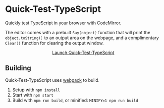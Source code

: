 Quick-Test-TypeScript
=======================

Quickly test TypeScript in your browser with CodeMirror.

The editor comes with a prebuilt `Say(object)` function that will print the `object.toString()` to an output area on the webpage, and a complimentary `Clear()` function for clearing the output window.

<center>
  <a href="http://colelawrence.github.io/Quick-Test-TypeScript/">Launch Quick-Test-TypeScript</a>
</center>

## Building
Quick-Test-TypeScript uses [webpack](http://github.com/webpack/webpack) to build.

 1. Setup with `npm install`
 2. Start with `npm start`
 3. Build with `npm run build`, or minified: `MINIFY=1 npm run build`
